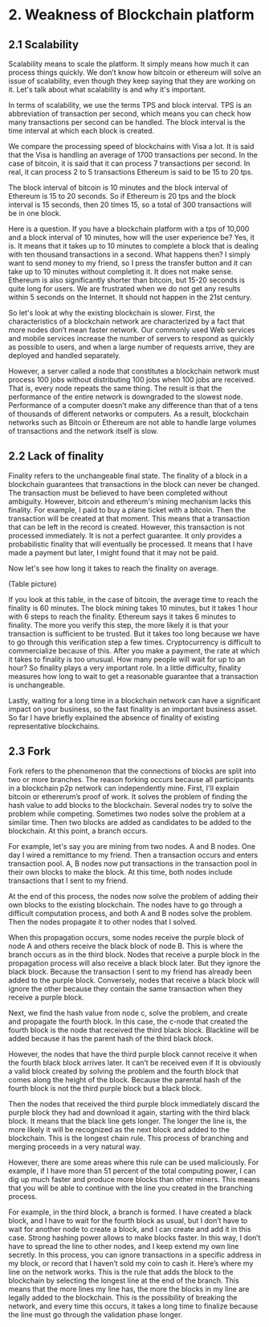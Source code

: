 # 2. Weakness of Blockchain platform

## 2.1 Scalability
 
 
Scalability means to scale the platform. 
It simply means how much it can process things quickly. 
We don’t know how bitcoin or ethereum will solve an issue of scalability, even though they keep saying that they are working on it. 
Let's talk about what scalability is and why it's important.
 
In terms of scalability, we use the terms TPS and block interval. 
TPS is an abbreviation of transaction per second, which means you can check how many transactions per second can be handled. 
The block interval is the time interval at which each block is created.
 
We compare the processing speed of blockchains with Visa a lot. It is said that the Visa is handling an average of 1700 transactions per second. 
In the case of bitcoin, it is said that it can process 7 transactions per second.
In real, it can process 2 to 5 transactions
 Ethereum is said to be 15 to 20 tps.
 
The block interval of bitcoin is 10 minutes and the block interval of Ethereum is 15 to 20 seconds. 
So if Ethereum is 20 tps and the block interval is 15 seconds, then 20 times 15, so a total of 300 transactions will be in one block.
 
 
Here is a question.
 If you have a blockchain platform with a tps of 10,000 and a block interval of 10 minutes, how will the user experience be? 
Yes, it is. It means that it takes up to 10 minutes to complete a block that is dealing with ten thousand transactions in a second. 
What happens then? 
I simply want to send money to my friend, so I press the transfer button and it can take up to 10 minutes without completing it. 
It does not make sense. 
Ethereum is also significantly shorter than bitcoin, but 15-20 seconds is quite long for users. 
We are frustrated when we do not get any results within 5 seconds on the Internet. 
It should not happen in the 21st century.
 
 
So let's look at why the existing blockchain is slower. 
First, the characteristics of a blockchain network are characterized by a fact that more nodes don’t mean faster network. 
Our commonly used Web services and mobile services increase the number of servers to respond as quickly as possible to users, and when a large number of requests arrive, they are deployed and handled separately.
 
However, a server called a node that constitutes a blockchain network must process 100 jobs without distributing 100 jobs when 100 jobs are received. 
That is, every node repeats the same thing. 
The result is that the performance of the entire network is downgraded to the slowest node. 
Performance of a computer doesn’t make any difference than that of a tens of thousands of different networks or computers.
As a result, blockchain networks such as Bitcoin or Ethereum are not able to handle large volumes of transactions and the network itself is slow.
 
 
## 2.2 Lack of finality
 
 
Finality refers to the unchangeable final state. 
The finality of a block in a blockchain guarantees that transactions in the block can never be changed. 
The transaction must be believed to have been completed without ambiguity. 
However, bitcoin and ethereum's mining mechanism lacks this finality. 
For example, I paid to buy a plane ticket with a bitcoin. 
Then the transaction will be created at that moment. 
This means that a transaction that can be left in the record is created.
 However, this transaction is not processed immediately. 
It is not a perfect guarantee. 
It only provides a probabilistic finality that will eventually be processed. 
It means that I have made a payment but later, I might found that it may not be paid.
 
Now let's see how long it takes to reach the finality on average.
 
(Table picture) 
 
If you look at this table, in the case of bitcoin, the average time to reach the finality is 60 minutes. 
The block mining takes 10 minutes, but it takes 1 hour with 6 steps to reach the finality. Ethereum says it takes 6 minutes to finality. 
The more you verify this step, the more likely it is that your transaction is sufficient to be trusted. 
But it takes too long because we have to go through this verification step a few times. Cryptocurrency is difficult to commercialize because of this. After you make a payment, the rate at which it takes to finality is too unusual.
 How many people will wait for up to an hour? 
So finality plays a very important role. 
In a little difficulty, finality measures how long to wait to get a reasonable guarantee that a transaction is unchangeable.
 
Lastly, waiting for a long time in a blockchain network can have a significant impact on your business, so the fast finality is an important business asset. 
So far I have briefly explained the absence of finality of existing representative blockchains.
 
## 2.3 Fork
 
 
Fork refers to the phenomenon that the connections of blocks are split into two or more branches. 
The reason forking occurs because all participants in a blockchain p2p network can independently mine. 
First, I'll explain bitcoin or ethererum’s proof of work. 
It solves the problem of finding the hash value to add blocks to the blockchain. 
Several nodes try to solve the problem while competing. 
Sometimes two nodes solve the problem at a similar time. 
Then two blocks are added as candidates to be added to the blockchain. 
At this point, a branch occurs.

 
 
For example, let's say you are mining from two nodes. 
A and B nodes. 
One day I wired a remittance to my friend. 
Then a transaction occurs and enters transaction pool. 
A, B nodes now put transactions in the transaction pool in their own blocks to make the block. 
At this time, both nodes include transactions that I sent to my friend.
 
At the end of this process, the nodes now solve the problem of adding their own blocks to the existing blockchain. 
The nodes have to go through a difficult computation process, and both A and B nodes solve the problem. 
Then the nodes propagate it to other nodes that I solved.
 

 
When this propagation occurs, some nodes receive the purple block of node A and others receive the black block of node B. 
This is where the branch occurs as in the third block. 
Nodes that receive a purple block in the propagation process will also receive a black block later. 
But they ignore the black block. 
Because the transaction I sent to my friend has already been added to the purple block. Conversely, nodes that receive a black block will ignore the other because they contain the same transaction when they receive a purple block.
 
Next, we find the hash value from node c, solve the problem, and create and propagate the fourth block. 
In this case, the c-node that created the fourth block is the node that received the third black block. 
Blackline will be added because it has the parent hash of the third black block.
 
However, the nodes that have the third purple block cannot receive it when the fourth black block arrives later. 
It can’t be received even if It is obviously a valid block created by solving the problem and the fourth block that comes along the height of the block. 
Because the parental hash of the fourth block is not the third purple block but a black block.
 
Then the nodes that received the third purple block immediately discard the purple block they had and download it again, starting with the third black block. 
It means that the black line gets longer. 
The longer the line is, the more likely it will be recognized as the next block and added to the blockchain. 
This is the longest chain rule. 
This process of branching and merging proceeds in a very natural way.
 
However, there are some areas where this rule can be used maliciously. 
For example, if I have more than 51 percent of the total computing power, I can dig up much faster and produce more blocks than other miners. 
This means that you will be able to continue with the line you created in the branching process.
 
For example, in the third block, a branch is formed. 
I have created a black block, and I have to wait for the fourth block as usual, but I don’t have to wait for another node to create a block, and I can create and add it in this case. Strong hashing power allows to make blocks faster. In this way, I don’t have to spread the line to other nodes, and I keep extend my own line secretly. 
In this process, you can ignore transactions in a specific address in my block, or record that I haven’t sold my coin to cash it. 
Here’s where my line on the network works. 
This is the rule that adds the block to the blockchain by selecting the longest line at the end of the branch. 
This means that the more lines my line has, the more the blocks in my line are legally added to the blockchain. 
This is the possibility of breaking the network, and every time this occurs, it takes a long time to finalize because the line must go through the validation phase longer.
